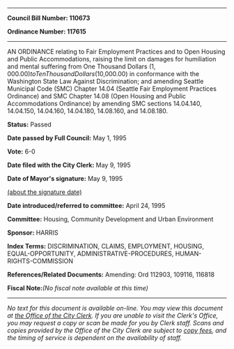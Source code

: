 

********

**Council Bill Number: 110673**
   
**Ordinance Number: 117615**
********

 AN ORDINANCE relating to Fair Employment Practices and to Open Housing and Public Accommodations, raising the limit on damages for humiliation and mental suffering from One Thousand Dollars ($1,000.00) to Ten Thousand Dollars ($10,000.00) in conformance with the Washington State Law Against Discrimination; and amending Seattle Municipal Code (SMC) Chapter 14.04 (Seattle Fair Employment Practices Ordinance) and SMC Chapter 14.08 (Open Housing and Public Accommodations Ordinance) by amending SMC sections 14.04.140, 14.04.150, 14.04.160, 14.04.180, 14.08.160, and 14.08.180.

**Status:** Passed
   
**Date passed by Full Council:** May 1, 1995
   
**Vote:** 6-0
   
**Date filed with the City Clerk:** May 9, 1995
   
**Date of Mayor's signature:** May 9, 1995
   
[(about the signature date)](/~public/approvaldate.htm)
   
   
   
**Date introduced/referred to committee:** April 24, 1995
   
**Committee:** Housing, Community Development and Urban Environment
   
**Sponsor:** HARRIS
   
   
**Index Terms:** DISCRIMINATION, CLAIMS, EMPLOYMENT, HOUSING, EQUAL-OPPORTUNITY, ADMINISTRATIVE-PROCEDURES, HUMAN-RIGHTS-COMMISSION

**References/Related Documents:** Amending: Ord 112903, 109116, 116818

**Fiscal Note:**_(No fiscal note available at this time)_
********

_No text for this document is available on-line. You may view this document at [the Office of the City Clerk](http://www.seattle.gov/leg/clerk/contactUs.htm). If you are unable to visit the Clerk's Office, you may request a copy or scan be made for you by Clerk staff. Scans and copies provided by the Office of the City Clerk are subject to [copy fees](http://clerk.seattle.gov/~public/clerkfees.htm), and the timing of service is dependent on the availability of staff._

